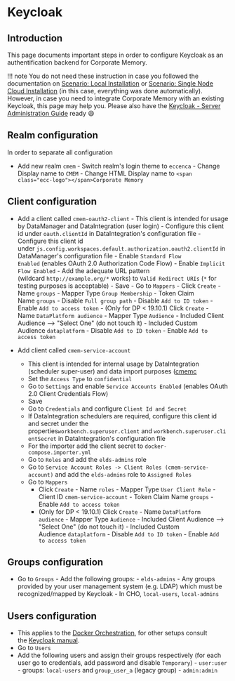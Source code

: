 # Keycloak

## Introduction

This page documents important steps in order to configure Keycloak as an authentification backend for Corporate Memory.

!!! note
    You do not need these instruction in case you followed the documentation on [Scenario: Local Installation](./../../installation/scenario-local-installation/index.md) or [Scenario: Single Node Cloud Installation](./../../installation/scenario-single-node-cloud-installation/index.md) (in this case, everything was done automatically). However, in case you need to integrate Corporate Memory with an existing Keycloak, this page may help you. Please also have the [Keycloak - Server Administration Guide](https://www.keycloak.org/docs/latest/server_admin/) ready :smile:

## Realm configuration

In order to separate all configuration

- Add new realm `cmem`
      - Switch realm's login theme to `eccenca`
          - Change Display name to `CMEM`
          - Change HTML Display name to `<span class="ecc-logo"></span>Corporate Memory`

## Client configuration

- Add a client called `cmem-oauth2-client`
      - This client is intended for usage by DataManager and DataIntegration (user login)
      - Configure this client id under `oauth.clientId` in DataIntegration's configuration file
      - Configure this client id under `js.config.workspaces.default.authorization.oauth2.clientId` in DataManager's configuration file
      - Enable `Standard Flow Enabled` (enables OAuth 2.0 Authorization Code Flow)
      - Enable `Implicit Flow Enabled`
      - Add the adequate URL pattern (wildcard `http://example.org/*` works) to `Valid Redirect URIs` (`*` for testing purposes is acceptable)
      - Save
      - Go to `Mappers`
              - Click `Create`
                    - Name `groups`
                    - Mapper Type `Group Membership`
                    - Token Claim Name `groups`
                    - Disable `Full group path`
                    - Disable `Add to ID token`
                    - Enable `Add to access token`
              - (Only for DP < 19.10.1) Click `Create`
                    - Name `DataPlatform audience`
                    - Mapper Type `Audience`
                    - Included Client Audience --> "Select One" (do not touch it)
                    - Included Custom Audience `dataplatform`
                    - Disable `Add to ID token`
                    - Enable `Add to access token`
- Add client called `cmem-service-account`

  - This client is intended for internal usage by DataIntegration (scheduler super-user) and data import purposes ([cmemc](./../../../automate/cmemc-command-line-interface/index.md)
  - Set the `Access Type` to `confidential`
  - Go to `Settings` and enable `Service Accounts Enabled` (enables OAuth 2.0 Client Credentials Flow)
  - Save
  - Go to `Credentials` and configure `Client Id and Secret`
  - If DataIntegration schedulers are required, configure this client id and secret under the properties`workbench.superuser.client` and `workbench.superuser.clientSecret` in DataIntegration's configuration file
  - For the importer add the client secret to `docker-compose.importer.yml`
  - Go to `Roles` and add the `elds-admins` role
  - Go to `Service Account Roles -> Client Roles (cmem-service-account)` and add the `elds-admins` role to `Assigned Roles`
  - Go to `Mappers`
    - Click `Create`
          - Name `roles`
          - Mapper Type `User Client Role`
          - Client ID `cmem-service-account`
          - Token Claim Name `groups`
          - Enable `Add to access token`
    - (Only for DP < 19.10.1) Click `Create`
          - Name `DataPlatform audience`
          - Mapper Type `Audience`
          - Included Client Audience --> "Select One" (do not touch it)
          - Included Custom Audience `dataplatform`
          - Disable `Add to ID token`
          - Enable `Add to access token`

## Groups configuration

- Go to `Groups`
      - Add the following groups:
        - `elds-admins`
        - Any groups provided by your user management system (e.g. LDAP) which must be recognized/mapped by Keycloak
              - In CHO, `local-users`, `local-admins`

## Users configuration

- This applies to the [Docker Orchestration](./../docker-orchestration/index.md), for other setups consult the [Keycloak manual](https://www.keycloak.org/docs/latest/server_admin/).
- Go to `Users`
- Add the following users and assign their groups respectively (for each user go to credentials, add password and disable `Temporary`)
      - `user:user`
      - groups: `local-users` and `group_user_a` (legacy group)
      - `admin:admin`
